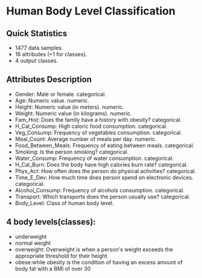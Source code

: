 # Human Body Level Classification

## Quick Statistics

-   1477 data samples.
-   16 attributes (+1 for classes).
-   4 output classes.

## Attributes Description
-   Gender: Male or female. categorical.
-   Age: Numeric value. numeric.
-   Height: Numeric value (in meters). numeric.
-   Weight: Numeric value (in kilograms). numeric.
-   Fam_Hist: Does the family have a history with obesity? categorical.
-   H_Cal_Consump: High caloric food consumption. categorical.
-   Veg_Consump: Frequency of vegetables consumption. categorical.
-   Meal_Count: Average number of meals per day. numeric.
-   Food_Between_Meals: Frequency of eating between meals. categorical.
-   Smoking: Is the person smoking? categorical.
-   Water_Consump: Frequency of water consumption. categorical.
-   H_Cal_Burn: Does the body have high calories burn rate? categorical.
-   Phys_Act: How often does the person do physical activities? categorical.
-   Time_E_Dev: How much time does person spend on electronic devices. categorical.
-   Alcohol_Consump: Frequency of alcohols consumption. categorical.
-   Transport: Which transports does the person usually use? categorical.
-   Body_Level: Class of human body level. 

## 4 body levels(classes):
* underweight
* normal weight
* overweight: Overweight is when a person's weight exceeds the appropriate threshold for their height
* obese:while obesity is the condition of having an excess amount of body fat with a BMI of over 30